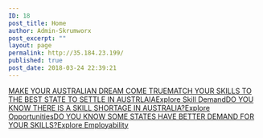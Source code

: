 ```yaml
---
ID: 18
post_title: Home
author: Admin-Skrumworx
post_excerpt: ""
layout: page
permalink: http://35.184.23.199/
published: true
post_date: 2018-03-24 22:39:21
---
```

<a href="http://www.letsettle.net.au/occupations/">MAKE YOUR AUSTRALIAN DREAM COME TRUEMATCH YOUR SKILLS TO THE BEST STATE TO SETTLE IN AUSTRLAIAExplore Skill Demand</a><a href="http://www.letsettle.net.au/states/">DO YOU KNOW THERE IS A SKILL SHORTAGE IN AUSTRALIA?Explore Opportunities</a><a href="http://letsettle.net.au/employability/">DO YOU KNOW SOME STATES HAVE BETTER DEMAND FOR YOUR SKILLS?Explore Employability</a>